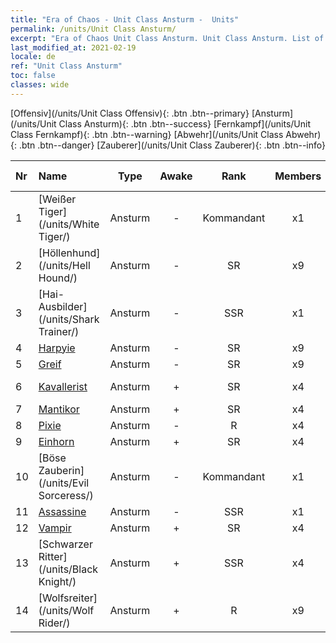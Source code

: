 ```yaml
---
title: "Era of Chaos - Unit Class Ansturm -  Units"
permalink: /units/Unit Class Ansturm/
excerpt: "Era of Chaos Unit Class Ansturm. Unit Class Ansturm. List of Unit Class in Era of Chaos"
last_modified_at: 2021-02-19
locale: de
ref: "Unit Class Ansturm"
toc: false
classes: wide
---
```

 [Offensiv](/units/Unit Class Offensiv){: .btn .btn--primary} [Ansturm](/units/Unit Class Ansturm){: .btn .btn--success} [Fernkampf](/units/Unit Class Fernkampf){: .btn .btn--warning} [Abwehr](/units/Unit Class Abwehr){: .btn .btn--danger} [Zauberer](/units/Unit Class Zauberer){: .btn .btn--info} 

  | Nr |         Name        |   Type   | Awake |    Rank   |   Members     |  Stars  |  Attack  |     HP    | Awaken Name  |
  |:---|:--------------------|:--------:|:-----:|:---------:|:-------------:|:-------:|:--------:|:---------:|:-------------|
  | 1 | [Weißer Tiger](/units/White Tiger/) | Ansturm | - | Kommandant | x1 | <i class="fas fa-star"/><i class="fas fa-star"/><i class="fas fa-star"/> | 1078.2 | 6138 |   -   |
  | 2 | [Höllenhund](/units/Hell Hound/) | Ansturm | - | SR | x9 | <i class="fas fa-star"/><i class="fas fa-star"/> | 77.8 | 827 |   -   |
  | 3 | [Hai-Ausbilder](/units/Shark Trainer/) | Ansturm | - | SSR | x1 | <i class="fas fa-star"/><i class="fas fa-star"/><i class="fas fa-star"/> | 792.0 | 5430 |  Hai-Reiter  |
  | 4 | [Harpyie](/units/Harpy/) | Ansturm | - | SR | x9 | <i class="fas fa-star"/><i class="fas fa-star"/> | 74.0 | 860 |    |
  | 5 | [Greif](/units/Griffin/) | Ansturm | - | SR | x9 | <i class="fas fa-star"/><i class="fas fa-star"/> | 151.4 | 1850 |   -   |
  | 6 | [Kavallerist](/units/Cavalier/) | Ansturm | + | SR | x4 | <i class="fas fa-star"/> | 79.4 | 811 |  Champion Knights  |
  | 7 | [Mantikor](/units/Manticore/) | Ansturm | + | SR | x4 | <i class="fas fa-star"/><i class="fas fa-star"/><i class="fas fa-star"/> | 174.9 | 1917 |  Skorpikor  |
  | 8 | [Pixie](/units/Sprite/) | Ansturm | - | R | x4 | <i class="fas fa-star"/> | 69.5 | 993 |    |
  | 9 | [Einhorn](/units/Unicorn/) | Ansturm | + | SR | x4 | <i class="fas fa-star"/><i class="fas fa-star"/> | 151.4 | 1850 |  Kriegseinhorn  |
  | 10 | [Böse Zauberin](/units/Evil Sorceress/) | Ansturm | - | Kommandant | x1 | <i class="fas fa-star"/><i class="fas fa-star"/><i class="fas fa-star"/> | 633.6 | 5770 |   -   |
  | 11 | [Assassine](/units/Assassin/) | Ansturm | - | SSR | x1 | <i class="fas fa-star"/><i class="fas fa-star"/><i class="fas fa-star"/> | 269.0 | 2119 |   -   |
  | 12 | [Vampir](/units/Vampire/) | Ansturm | + | SR | x4 | <i class="fas fa-star"/><i class="fas fa-star"/> | 74.4 | 910 |  Vampirlord  |
  | 13 | [Schwarzer Ritter](/units/Black Knight/) | Ansturm | + | SSR | x4 | <i class="fas fa-star"/><i class="fas fa-star"/><i class="fas fa-star"/> | 115.8 | 910 |  Schattenritter  |
  | 14 | [Wolfsreiter](/units/Wolf Rider/) | Ansturm | + | R | x9 | <i class="fas fa-star"/> | 72.8 | 860 |  Wolfskrieger  |
